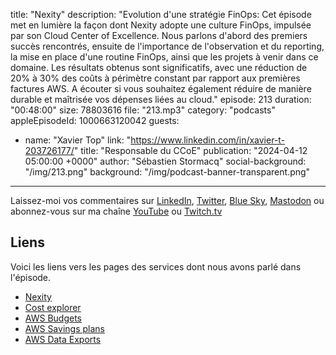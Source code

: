 title: "Nexity"
description: "Evolution d'une stratégie FinOps: Cet épisode met en lumière la façon dont Nexity adopte une culture FinOps, impulsée par son Cloud Center of Excellence. Nous parlons d'abord des premiers succès rencontrés, ensuite de l'importance de l'observation et du reporting, la mise en place d'une routine FinOps, ainsi que les projets à venir dans ce domaine. Les résultats obtenus sont significatifs, avec une réduction de 20% à 30% des coûts à périmètre constant par rapport aux premières factures AWS. A écouter si vous souhaitez également réduire de manière durable et maîtrisée vos dépenses liées au cloud."
episode: 213
duration: "00:48:00"
size: 78803616
file: "213.mp3"
category: "podcasts"
appleEpisodeId: 1000663120042
guests:
  - name: "Xavier Top"
    link: "https://www.linkedin.com/in/xavier-t-203726177/"
    title: "Responsable du CCoE"
publication: "2024-04-12 05:00:00 +0000"
author: "Sébastien Stormacq"
social-background: "/img/213.png"
background: "/img/podcast-banner-transparent.png"
---

Laissez-moi vos commentaires sur [LinkedIn](https://www.linkedin.com/in/sebastienstormacq/), [Twitter](https://twitter.com/sebsto), [Blue Sky](https://bsky.app/profile/sebsto.bsky.social), [Mastodon](https://awscommunity.social/@sebsto) ou abonnez-vous sur ma chaîne [YouTube](https://www.youtube.com/sebsto) ou [Twitch.tv](https://www.twitch.tv/sebAWS)

## Liens

Voici les liens vers les pages des services dont nous avons parlé dans l'épisode.

- [Nexity](https://www.nexity.fr/)
- [Cost explorer](https://docs.aws.amazon.com/cost-management/latest/userguide/ce-what-is.html)
- [AWS Budgets](https://aws.amazon.com/aws-cost-management/aws-budgets/)
- [AWS Savings plans](https://aws.amazon.com/savingsplans/)
- [AWS Data Exports](https://docs.aws.amazon.com/cur/latest/userguide/what-is-data-exports.html)
